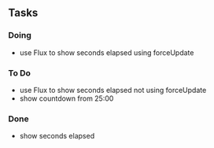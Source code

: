 ## Tasks

### Doing

- use Flux to show seconds elapsed using forceUpdate


### To Do

- use Flux to show seconds elapsed not using forceUpdate
- show countdown from 25:00

### Done

- show seconds elapsed


